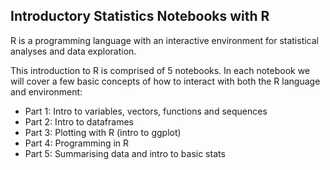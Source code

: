 ## Introductory Statistics Notebooks with R 

R is a programming language with an interactive environment for statistical analyses and data exploration. 

This introduction to R is comprised of 5 notebooks. In each notebook we will cover a few basic concepts of how to interact with both the R language and environment:

* Part 1: Intro to variables, vectors, functions and sequences 
* Part 2: Intro to dataframes 
* Part 3: Plotting with R (intro to ggplot)
* Part 4: Programming in R 
* Part 5: Summarising data and intro to basic stats
